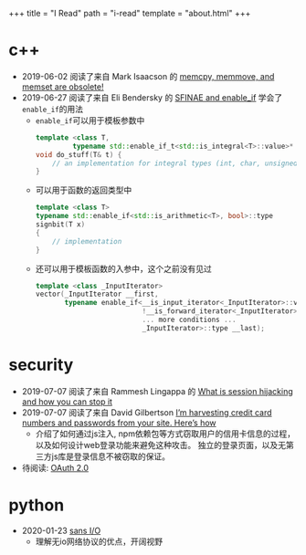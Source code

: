 
+++
title = "I Read"
path = "i-read"
template = "about.html"
+++

# c++

* 2019-06-02 阅读了来自 Mark Isaacson 的 [memcpy, memmove, and memset are obsolete!](http://maintainablecode.logdown.com/posts/159916-memcpy-memmove-and-memset-are-deprecated)
* 2019-06-27 阅读了来自 Eli Bendersky 的 [SFINAE and enable_if](https://eli.thegreenplace.net/2014/sfinae-and-enable_if) 学会了`enable_if`的用法
    - `enable_if`可以用于模板参数中
        ```c++
        template <class T,
                 typename std::enable_if_t<std::is_integral<T>::value>* = nullptr>
        void do_stuff(T& t) {
            // an implementation for integral types (int, char, unsigned, etc.)
        }
        ```
    - 可以用于函数的返回类型中
        ```c++
        template <class T>
        typename std::enable_if<std::is_arithmetic<T>, bool>::type
        signbit(T x)
        {
            // implementation
        }
        ```
    - 还可以用于模板函数的入参中，这个之前没有见过
        ```c++
        template <class _InputIterator>
        vector(_InputIterator __first,
               typename enable_if<__is_input_iterator<_InputIterator>::value &&
                                  !__is_forward_iterator<_InputIterator>::value &&
                                  ... more conditions ...
                                  _InputIterator>::type __last);
        ```

# security

* 2019-07-07 阅读了来自 Rammesh Lingappa 的 [What is session hijacking and how you can stop it](https://www.freecodecamp.org/news/session-hijacking-and-how-to-stop-it-711e3683d1ac/)
* 2019-07-07 阅读了来自 David Gilbertson [I’m harvesting credit card numbers and passwords from your site. Here’s how](https://hackernoon.com/im-harvesting-credit-card-numbers-and-passwords-from-your-site-here-s-how-9a8cb347c5b5)
    - 介绍了如何通过js注入, npm依赖包等方式窃取用户的信用卡信息的过程，以及如何设计web登录功能来避免这种攻击。
    独立的登录页面，以及无第三方js库是登录信息不被窃取的保证。
* 待阅读: [OAuth 2.0](https://ldapwiki.com/wiki/OAuth%202.0)

# python

* 2020-01-23 [sans I/O](https://sans-io.readthedocs.io/)
    - 理解无io网络协议的优点，开阔视野
